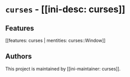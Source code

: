 # `curses` - [[ini-desc: curses]]

## Features

[[features: curses | mentities: curses::Window]]

## Authors

This project is maintained by [[ini-maintainer: curses]].
